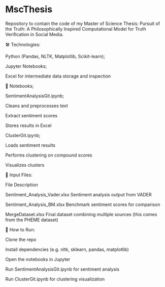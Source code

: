 # MscThesis
Repository to contain the code of my Master of Science Thesis: Pursuit of the Truth: A Philosophically Inspired Computational Model for Truth Verification in Social Media.

🛠️ Technologies:

Python (Pandas, NLTK, Matplotlib, Scikit-learn);

Jupyter Notebooks;

Excel for intermediate data storage and inspection


📒 Notebooks;

SentimentAnalysisGit.ipynb;


Cleans and preprocesses text

Extract sentiment scores

Stores results in Excel


ClusterGit.ipynb;

Loads sentiment results

Performs clustering on compound scores

Visualizes clusters


📂 Input Files:

File	Description

Sentiment_Analysis_Vader.xlsx	Sentiment analysis output from VADER

Sentiment_Analysis_BM.xlsx	Benchmark sentiment scores for comparison

MergeDataset.xlsx	Final dataset combining multiple sources (this comes from the PHEME dataset)



🚀 How to Run: 

Clone the repo 

Install dependencies (e.g. nltk, sklearn, pandas, matplotlib)

Open the notebooks in Jupyter

Run SentimentAnalysisGit.ipynb for sentiment analysis

Run ClusterGit.ipynb for clustering visualization




